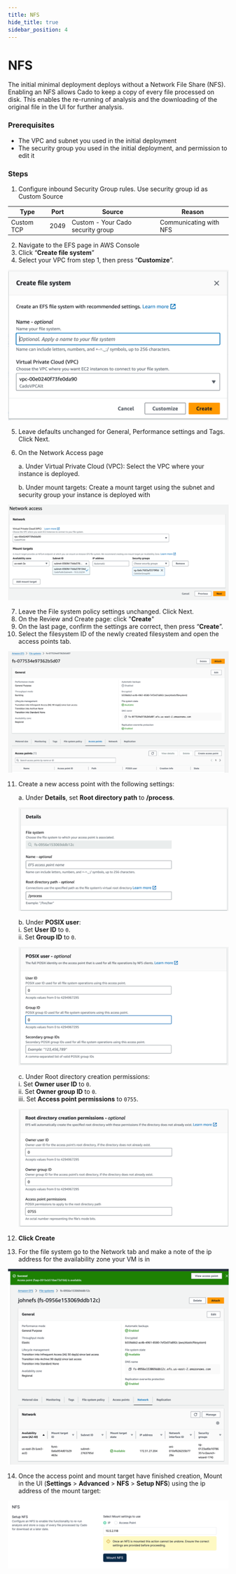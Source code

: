 ```yaml
---
title: NFS
hide_title: true
sidebar_position: 4
---
```


# NFS

The initial minimal deployment deploys without a Network File Share (NFS). Enabling an NFS allows Cado to keep a copy of every file processed on disk. This enables the re-running of analysis and the downloading of the original file in the UI for further analysis.

### Prerequisites

  - The VPC and subnet you used in the initial deployment
  - The security group you used in the initial deployment, and permission to edit it

### Steps

1. Configure inbound Security Group rules. Use security group id as Custom Source

| Type | Port  | Source | Reason                    |
|----|-------|----------|---------------------------|
| Custom TCP | 2049  | Custom -  Your Cado security group      | Communicating with NFS    |

2. Navigate to the EFS page in AWS Console
3. Click “**Create file system**”
4. Select your VPC from step 1, then press “**Customize**”.

![AWS Create FS](/img/aws-create-fs.png)

5. Leave defaults unchanged for General, Performance settings and Tags. Click Next.
6. On the Network Access page
   
   a. Under Virtual Private Cloud (VPC): Select the VPC where your instance is deployed.
   
   b. Under mount targets: Create a mount target using the subnet and security group your instance is deployed with

![AWS Network Access](/img/aws-network-access.png)

7. Leave the File system policy settings unchanged. Click Next.
8. On the Review and Create page: click "**Create**"
9. On the last page, confirm the settings are correct, then press “**Create**”. 
10. Select the filesystem ID of the newly created filesystem and open the access points tab.

![AWS FS Overview](/img/aws-fs-overview.png)

11. Create a new access point with the following settings:

    a. Under **Details**, set **Root directory path** to **/process**.

    ![AWS Details](/img/aws-details.png)

    b. Under **POSIX user**:  
       i. Set **User ID** to `0`.  
       ii. Set **Group ID** to `0`.

    ![AWS POSIX](/img/aws-posix.png)

    c. Under Root directory creation permissions:  
       i. Set **Owner user ID** to `0`.  
       ii. Set **Owner group ID** to `0`.  
       iii. Set **Access point permissions** to `0755`.
    
    ![AWS Root Permission](/img/aws-root-permission.png)

12. **Click Create**
13. For the file system go to the Network tab and make a note of the ip address for the availability zone your VM is in

![AWS AZ](/img/aws-az.png)

14. Once the access point and mount target have finished creation, Mount in the UI (**Settings** > **Advanced** > **NFS** > **Setup NFS**) using the ip address of the mount target:

![AWS NFS](/img/aws-nfs.png)





